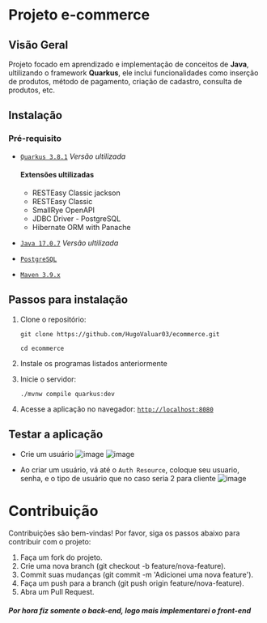 # Projeto e-commerce

## Visão Geral
Projeto focado em aprendizado e implementação de conceitos de **Java**, ultilizando o framework **Quarkus**, ele inclui funcionalidades como inserção de produtos, método de pagamento, criação de cadastro, consulta de produtos, etc.

## Instalação

### Pré-requisito
- [`Quarkus 3.8.1`](https://pt.quarkus.io) _Versão ultilizada_
  #### Extensões ultilizadas
  - RESTEasy Classic jackson
  - RESTEasy Classic
  - SmallRye OpenAPI
  - JDBC Driver - PostgreSQL
  - Hibernate ORM with Panache
    
- [`Java 17.0.7`](https://www.oracle.com/java/technologies/javase/17-0-7-relnotes.html)  _Versão ultilizada_
- [`PostgreSQL`](https://www.postgresql.org)
- [`Maven 3.9.x`](https://maven.apache.org/download.cgi) 

## Passos para instalação

1. Clone o repositório:
   ```
   git clone https://github.com/HugoValuar03/ecommerce.git
   
   cd ecommerce
   ```
3. Instale os programas listados anteriormente
   
4. Inicie o servidor:
   ```
   ./mvnw compile quarkus:dev
   ```
5. Acesse a aplicação no navegador:
   [`http://localhost:8080`](http://localhost:8080)

## Testar a aplicação

- Crie um usuário
![image](https://github.com/HugoValuar03/ecommerce/assets/142545466/367b3e6f-069a-4cd9-ad7d-56e8daed4b60)
![image](https://github.com/HugoValuar03/ecommerce/assets/142545466/4dafc78d-4b5c-4d2b-a7a5-92742b991125)

- Ao criar um usuário, vá até o `Auth Resource`, coloque seu usuario, senha, e o tipo de usuário que no caso seria 2 para cliente
![image](https://github.com/HugoValuar03/ecommerce/assets/142545466/773a88f2-55b2-4c16-8f8e-a05bf18ec6b0)

# Contribuição
Contribuições são bem-vindas! Por favor, siga os passos abaixo para contribuir com o projeto:

1. Faça um fork do projeto.
2. Crie uma nova branch (git checkout -b feature/nova-feature).
3. Commit suas mudanças (git commit -m 'Adicionei uma nova feature').
4. Faça um push para a branch (git push origin feature/nova-feature).
5. Abra um Pull Request.


##### Por hora fiz somente o back-end, logo mais implementarei o front-end
